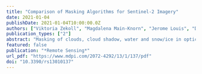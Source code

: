 ```yaml
---
title: "Comparison of Masking Algorithms for Sentinel-2 Imagery"
date: 2021-01-04
publishDate: 2021-01-04T10:00:00.0Z
authors: ["Viktoria Zekoll", "Magdalena Main-Knorn", "Jerome Louis", "David Frantz", "Rudolf Richter", "Bringfried Pflug"]
publication_types: ["2"]
abstract: "Masking of clouds, cloud shadow, water and snow/ice in optical satellite imagery is an important step in automated processing chains. We compare the performance of the masking provided by Fmask (“Function of mask” implemented in FORCE), ATCOR (“Atmospheric Correction”) and Sen2Cor (“Sentinel-2 Correction”) on a set of 20 Sentinel-2 scenes distributed over the globe covering a wide variety of environments and climates. All three methods use rules based on physical properties (Top of Atmosphere Reflectance, TOA) to separate clear pixels from potential cloud pixels, but they use different rules and class-specific thresholds. The methods can yield different results because of different definitions of the dilation buffer size for the classes cloud, cloud shadow and snow. Classification results are compared to the assessment of an expert human interpreter using at least 50 polygons per class randomly selected for each image. The class assignment of the human interpreter is considered as reference or “truth”. The interpreter carefully assigned a class label based on the visual assessment of the true color and infrared false color images and additionally on the bottom of atmosphere (BOA) reflectance spectra. The most important part of the comparison is done for the difference area of the three classifications considered. This is the part of the classification images where the results of Fmask, ATCOR and Sen2Cor disagree. Results on difference area have the advantage to show more clearly the strengths and weaknesses of a classification than results on the complete image. The overall accuracy of Fmask, ATCOR, and Sen2Cor for difference areas of the selected scenes is 45%, 56%, and 62%, respectively. User and producer accuracies are strongly class- and scene-dependent, typically varying between 30% and 90%. Comparison of the difference area is complemented by looking for the results in the area where all three classifications give the same result. Overall accuracy for that “same area” is 97% resulting in the complete classification in overall accuracy of 89%, 91% and 92% for Fmask, ATCOR and Sen2Cor respectively."
featured: false
publication: "*Remote Sensing*"
url_pdf: "https://www.mdpi.com/2072-4292/13/1/137/pdf"
doi: "10.3390/rs13010137"
---
```


